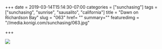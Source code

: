 +++
date = 2019-03-14T15:14:30-07:00
categories = ["sunchasing"]
tags = ["sunchasing", "sunrise", "sausalito", "california"]
title = "Dawn on Richardson Bay"
slug = "063"
href= ""
summary=""
featuredimg = "//media.konigi.com/sunchasing/063.jpg"

+++

<img src="//media.konigi.com/sunchasing/063.jpg" />